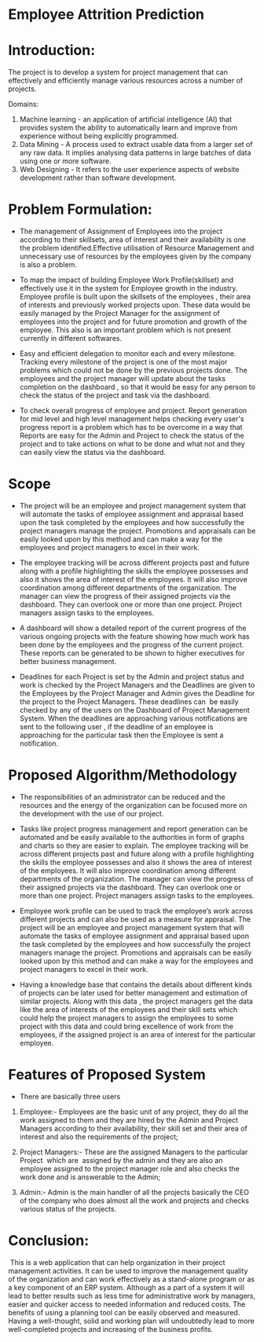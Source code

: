 # Employee Attrition Prediction

# Introduction:

The project is to develop a system for project management that can effectively and efficiently manage various resources across a number of projects. 

Domains:
1. Machine learning - an application of artificial intelligence (AI) that provides system the ability to automatically learn and improve from experience without being explicitly programmed.
2. Data Mining - A process used to extract usable data from a larger set of any raw data. It implies analysing data patterns in large batches of data using one or more software.
3. Web Designing - It refers to the user experience aspects of website development rather than software development.


# Problem Formulation:

* The management of Assignment of Employees into the project according to their skillsets, area of interest and their availability is one the problem identified.Effective utilisation of Resource Management and unnecessary use of resources by the employees given by the company is also a problem.

* To map the impact of building Employee Work Profile(skillset) and effectively use it in the system for Employee growth in the industry. Employee profile is built upon the skillsets of the employees , their area of interests and previously worked projects upon. These data would be easily managed by the Project Manager for the assignment of employees into the project and for future promotion and growth of the employee. This also is an important problem which is not present currently in different softwares.

* Easy and efficient delegation to monitor each and every milestone. Tracking every milestone of the project is one of the most major problems which could not be done by the previous projects done. The employees and the project manager will update about the tasks completion on the dashboard , so that it would be easy for any person to check the status of the project and task via the dashboard.

* To check overall progress of employee and project. Report generation for mid level and high level management helps checking every user's progress report is a problem which has to be overcome in a way that Reports are easy for the Admin and Project to check the status of the project and to take actions on what to be done and what not and they can easily view the status via the dashboard.

# Scope

* The project will be an employee and project management system that will automate the tasks of employee assignment and appraisal based upon the task completed by the employees and how successfully the project managers manage the project. Promotions and appraisals can be easily looked upon by this method and can make a way for the employees and project managers to excel in their work. 

* The employee tracking will be across different projects past and future along with a profile highlighting the skills the employee possesses and also it shows the area of interest of the employees. It will also improve coordination among different departments of the organization. The manager can view the progress of their assigned projects via the dashboard. They can overlook one or more than one project. Project managers assign tasks to the employees. 
* A dashboard will show a detailed report of the current progress of the various ongoing projects with the feature showing how much work has been done by the employees and the progress of the current project. These reports can be generated to be shown to higher executives for better business management. 

* Deadlines for each Project is set by the Admin and project status and work is checked by the Project Managers and the Deadlines are given to the Employees by the Project Manager and Admin gives the Deadline for the project to the Project Managers. These deadlines can  be easily checked by any of the users on the Dashboard of Project Management System. When the deadlines are approaching various notifications are sent to the following user , if the deadline of an employee is approaching for the particular task then the Employee is sent a notification.


# Proposed Algorithm/Methodology

* The responsibilities of an administrator can be reduced and the resources and the energy of the organization can be focused more on the development with the use of our project.

* Tasks like project progress management and report generation can be automated and be easily available to the authorities in form of graphs and charts so they are easier to explain. The employee tracking will be across different projects past and future along with a profile highlighting the skills the employee possesses and also it shows the area of interest of the employees. It will also improve coordination among different departments of the organization. The manager can view the progress of their assigned projects via the dashboard. They can overlook one or more than one project. Project managers assign tasks to the employees.

* Employee work profile can be used to track the employee’s work across different projects and can also be used as a measure for appraisal. The project will be an employee and project management system that will automate the tasks of employee assignment and appraisal based upon the task completed by the employees and how successfully the project managers manage the project. Promotions and appraisals can be easily looked upon by this method and can make a way for the employees and project managers to excel in their work. 

* Having a knowledge base that contains the details about different kinds of projects can be later used for better management and estimation of similar projects. Along with this data , the project managers get the data like the area of interests of the employees and their skill sets which could help the project managers to assign the employees to some project with this data and could bring excellence of work from the employees, if the assigned project is an area of interest for the particular employee. 

# Features of Proposed System

* There are basically three users 

1. Employee:- Employees are the basic unit of any project, they do all the work assigned to them and they are hired by the Admin and Project Managers according to their availability, their skill set and their area of interest and also the requirements of the project;

2. Project Managers:- These are the assigned Managers to the particular Project  which are  assigned by the admin and they are also an employee assigned to the project manager role and also checks the work done and is answerable to the Admin;

3. Admin:- Admin is the main handler of all the projects basically the CEO of the company who does almost all the work and projects and checks various status of the projects.


# Conclusion:

 This is a web application that can help organization in their project management activities. It can be used to improve the management quality of the organization and can work effectively as a stand-alone program or as a key component of an ERP system. Although as a part of a system it will lead to better results such as less time for administrative work by managers, easier and quicker access to needed information and reduced costs. The benefits of using a planning tool can be easily observed and measured. Having a well-thought, solid and working plan will undoubtedly lead to more well-completed projects and increasing of the business profits.


